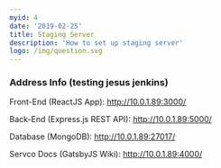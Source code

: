 ```yaml
---
myid: 4
date: '2019-02-25'
title: Staging Server
description: 'How to set up staging server'
logo: /img/question.svg
---
```


### Address Info (testing jesus jenkins)

Front-End (ReactJS App): http://10.0.1.89:3000/

Back-End (Express.js REST API): http://10.0.1.89:5000/

Database (MongoDB): http://10.0.1.89:27017/

Servco Docs (GatsbyJS Wiki): http://10.0.1.89:4000/